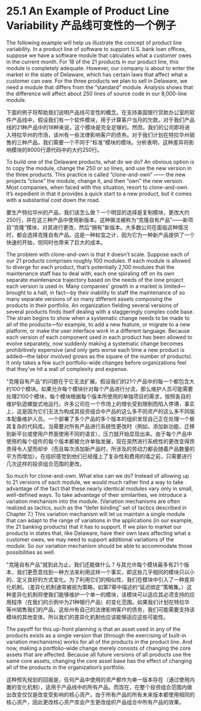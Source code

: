 25.1 An Example of Product Line Variability 产品线可变性的一个例子
===

The following example will help us illustrate the concept of product line variability. In a product line of software to support U.S. bank loan offices, suppose we have a software module that calculates what a customer owes in the current month. For 18 of the 21 products in our product line, this module is completely adequate. However, our company is about to enter the market in the state of Delaware, which has certain laws that affect what a customer can owe. For the three products we plan to sell in Delaware, we need a module that differs from the “standard” module. Analysis shows that the difference will affect about 250 lines of source code in our 8,000-line module.

下面的例子将帮助我们说明产品线可变性的概念。在支持美国银行贷款办公室的软件产品线中，假设我们有一个软件模块，用于计算客户当月的欠款。对于我们产品线的21种产品中的18种来说，这个模块是完全足够的。然而，我们的公司即将进入特拉华州的市场，该州有一些法律影响客户的债务。对于我们计划在特拉华州销售的三种产品，我们需要一个不同于“标准”模块的模块。分析表明，这种差异将影响模块的8000行源代码中的大约250行。

To build one of the Delaware products, what do we do? An obvious option is to copy the module, change the 250 or so lines, and use the new version in the three products. This practice is called “clone-and-own” —— the new projects “clone” the module, change it, and then “own” the new version. Most companies, when faced with this situation, resort to clone-and-own. It’s expedient in that it provides a quick start to a new product, but it comes with a substantial cost down the road.

要生产特拉华州的产品，我们该怎么做？一个明显的选择是复制模块，更改大约250行，并在这三种产品中使用新版本。这种做法被称为“克隆自有产品”——新项目“克隆”模块，对其进行更改，然后“拥有”新版本。大多数公司在面临这种情况时，都会选择克隆自有产品。这是一种权宜之计，因为它为一种新产品提供了一个快速的开始，但同时也带来了巨大的成本。

The problem with clone-and-own is that it doesn’t scale. Suppose each of our 21 products comprises roughly 100 modules. If each module is allowed to diverge for each product, that’s potentially 2,100 modules that the maintenance staff has to deal with, each one spiraling off on its own separate maintenance trajectory based on the needs of the lone project each version is used in. Many companies’ growth in a market is limited—brought to a halt, in fact—by their inability to staff the maintenance of so many separate versions of so many different assets composing the products in their portfolio. An organization fielding several versions of several products finds itself dealing with a staggeringly complex code base. The strain begins to show when a systematic change needs to be made to all of the products—for example, to add a new feature, or migrate to a new platform, or make the user interface work in a different language. Because each version of each component used in each product has been allowed to evolve separately, now suddenly making a systematic change becomes prohibitively expensive (and only gets worse each time a new product is added—the labor involved grows as the square of the number of products). It only takes a few such portfolio-wide changes before organizations feel that they’ve hit a wall of complexity and expense.

"克隆自有产品"的问题在于它无法扩展。假设我们的21个产品中的每一个都包含大约100个模块。如果允许每个模块针对每个产品进行分流，那么维护人员可能需要处理2100个模块，每个模块根据每个版本所使用的单独项目的需求，按照各自的维护轨迹螺旋式地运行。许多公司在一个市场上的增长受到限制而陷入停滞，事实上，这是因为它们无法为构成其投资组合中产品的这么多不同资产的这么多不同版本配备维护人员。一个部署了多个产品的多个版本的组织发现自己正在处理一个极其复杂的代码库。当需要对所有产品进行系统性更改时（例如，添加新功能、迁移到新平台或使用户界面使用不同的语言），压力就开始显现出来。由于每个产品中使用的每个组件的每个版本都被允许单独发展，现在突然进行系统性的更改变得昂贵得令人望而却步（而且每次添加新产品时，所涉及的劳动力都会随着产品数量的平方而增加）。在组织感觉到他们已经撞上了复杂性和费用的墙之前，只需要进行几次这样的投资组合范围的更改。

So much for clone-and-own. What else can we do? Instead of allowing up to 21 versions of each module, we would much rather find a way to take advantage of the fact that these nearly identical modules vary only in small, well-defined ways. To take advantage of their similarities, we introduce a variation mechanism into the module. (Variation mechanisms are often realized as tactics, such as the “defer binding” set of tactics described in Chapter 7.) This variation mechanism will let us maintain a single module that can adapt to the range of variations in the applications (in our example, the 21 banking products) that it has to support. If we plan to market our products in states that, like Delaware, have their own laws affecting what a customer owes, we may need to support additional variations of the module. So our variation mechanism should be able to accommodate those possibilities as well.

"克隆自有产品"就到此为止。我们还能做什么？与其允许每个模块最多有21个版本，我们更愿意找到一种方法来利用这样一个事实，即这些几乎相同的模块只以小的、定义良好的方式变化。为了利用它们的相似性，我们在模块中引入了一种差异化机制。（差异化机制通常被视为策略，如第7章中描述的“延迟绑定”策略集。）这种差异化机制将使我们能够维护一个单一的模块，该模块可以适应其必须支持的应用程序（在我们的示例中为21种银行产品）的变化范围。如果我们计划在特拉华等州销售我们的产品，这些州有自己的法律影响客户的债务，我们可能需要支持该模块的其他变体。所以我们的差异化机制也应该能够适应这些可能性。

The payoff for this up-front planning is that an asset used in any of the products exists as a single version that (through the exercising of built-in variation mechanisms) works for all of the products in the product line. And now, making a portfolio-wide change merely consists of changing the core assets that are affected. Because all future versions of all products use the same core assets, changing the core asset base has the effect of changing all of the products in the organization’s portfolio.

这种预先规划的回报是，任何产品中使用的资产都作为单一版本存在（通过使用内置的变化机制），适用于产品线中的所有产品。而现在，在整个投资组合范围内做出改变仅仅是改变受影响的核心资产。由于所有产品的所有未来版本都使用相同的核心资产，因此更改核心资产库会产生更改组织产品组合中所有产品的效果。
